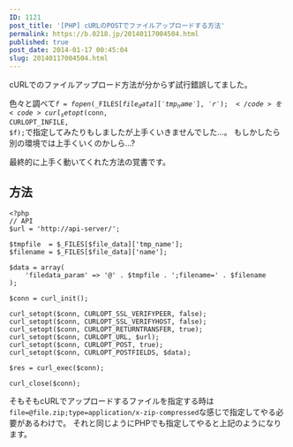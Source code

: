 ```yaml
---
ID: 1121
post_title: '[PHP] cURLのPOSTでファイルアップロードする方法'
permalink: https://b.0218.jp/20140117004504.html
published: true
post_date: 2014-01-17 00:45:04
slug: 20140117004504.html
---
```

cURLでのファイルアップロード方法が分からず試行錯誤してました。

色々と調べて<code>$f = fopen($_FILES[$file_data]['tmp_name'], 'r');</code>を<code>curl_setopt($conn, CURLOPT_INFILE, $f);</code>で指定してみたりもしましたが上手くいきませんでした…。
<span class="text-muted">もしかしたら別の環境では上手くいくのかしら…?</span>

最終的に上手く動いてくれた方法の覚書です。

<!--more-->

<h2>方法</h2>

<pre><code class="language-php">&lt;?php
// API
$url = 'http://api-server/';

$tmpfile  = $_FILES[$file_data]['tmp_name'];
$filename = $_FILES[$file_data]['name'];

$data = array(
    'filedata_param' =&gt; '@' . $tmpfile . ';filename=' . $filename
);

$conn = curl_init();

curl_setopt($conn, CURLOPT_SSL_VERIFYPEER, false);
curl_setopt($conn, CURLOPT_SSL_VERIFYHOST, false);
curl_setopt($conn, CURLOPT_RETURNTRANSFER, true);
curl_setopt($conn, CURLOPT_URL, $url);
curl_setopt($conn, CURLOPT_POST, true);
curl_setopt($conn, CURLOPT_POSTFIELDS, $data);

$res = curl_exec($conn);

curl_close($conn); 
</code></pre>

そもそもcURLでアップロードするファイルを指定する時は<code>file=@file.zip;type=application/x-zip-compressed</code>な感じで指定してやる必要があるわけで。
それと同じようにPHPでも指定してやると上記のようになります。